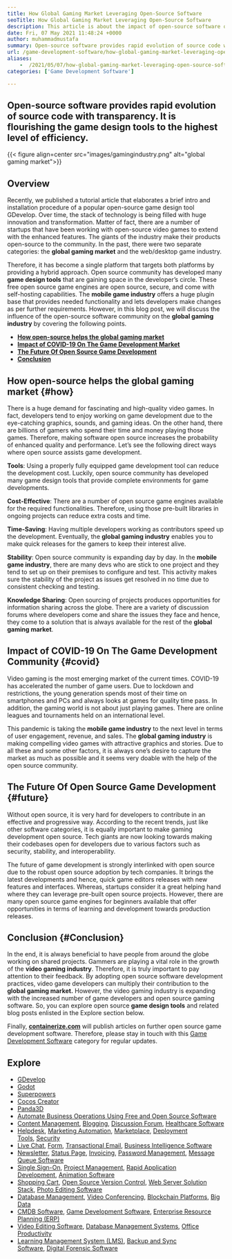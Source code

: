 ```yaml
---
title: How Global Gaming Market ​Leveraging Open-Source Software
seoTitle: How Global Gaming Market ​Leveraging Open-Source Software
description: This article is about the impact of open-source software on the global gaming market. The open-source community is providing better ways to develop games.
date: Fri, 07 May 2021 11:48:24 +0000
author: muhammadmustafa
summary: Open-source software provides rapid evolution of source code with transparency. It is flourishing the game design tools to the highest level of efficiency.
url: /game-development-software/how-global-gaming-market-leveraging-open-source-software/
aliases: 
    -  /2021/05/07/how-global-gaming-market-leveraging-open-source-software/
categories: ['Game Development Software']

---
```

## Open-source software provides rapid evolution of source code with transparency. It is flourishing the game design tools to the highest level of efficiency.

{{< figure align=center src="images/gamingindustry.png" alt="global gaming market">}}  

## Overview

Recently, we published a tutorial article that elaborates a brief intro and installation procedure of a popular open-source game design tool GDevelop. Over time, the stack of technology is being filled with huge innovation and transformation. Matter of fact, there are a number of startups that have been working with open-source video games to extend with the enhanced features. The giants of the industry make their products open-source to the community. In the past, there were two separate categories: the **global gaming market** and the web/desktop game industry. 

Therefore, it has become a single platform that targets both platforms by providing a hybrid approach. Open source community has developed many **game design tools** that are gaining space in the developer’s circle. These free open source game engines are open source, secure, and come with self-hosting capabilities. The **mobile game industry** offers a huge plugin base that provides needed functionality and lets developers make changes as per further requirements. However, in this blog post, we will discuss the influence of the open-source software community on the **global gaming industry** by covering the following points.

  * **[How open-source helps the global gaming market][1]**
  * **[Impact of COVID-19 On The Game Development Market][2]**
  * **[The Future Of Open Source Game Development][3]**
  * **[Conclusion][4]**

## **How open-source helps the global gaming market** {#how}

There is a huge demand for fascinating and high-quality video games. In fact, developers tend to enjoy working on game development due to the eye-catching graphics, sounds, and gaming ideas. On the other hand, there are billions of gamers who spend their time and money playing those games. Therefore, making software open source increases the probability of enhanced quality and performance. Let’s see the following direct ways where open source assists game development.

**Tools**: Using a properly fully equipped game development tool can reduce the development cost. Luckily, open source community has developed many game design tools that provide complete environments for game developments. 

**Cost-Effective**: There are a number of open source game engines available for the required functionalities. Therefore, using those pre-built libraries in ongoing projects can reduce extra costs and time. 

**Time-Saving**: Having multiple developers working as contributors speed up the development. Eventually, the **global gaming industry** enables you to make quick releases for the gamers to keep their interest alive. 

**Stability**: Open source community is expanding day by day. In the **mobile game industry**, there are many devs who are stick to one project and they tend to set up on their premises to configure and test. This activity makes sure the stability of the project as issues get resolved in no time due to consistent checking and testing.

**Knowledge Sharing**: Open sourcing of projects produces opportunities for information sharing across the globe. There are a variety of discussion forums where developers come and share the issues they face and hence, they come to a solution that is always available for the rest of the **global gaming market**. 

## **Impact of COVID-19 On The Game Development Community**  {#covid}

Video gaming is the most emerging market of the current times. COVID-19 has accelerated the number of game users. Due to lockdown and restrictions, the young generation spends most of their time on smartphones and PCs and always looks at games for quality time pass. In addition, the gaming world is not about just playing games. There are online leagues and tournaments held on an international level. 

This pandemic is taking the **mobile game industry** to the next level in terms of user engagement, revenue, and sales. The **global gaming industry** is making compelling video games with attractive graphics and stories. Due to all these and some other factors, it is always one’s desire to capture the market as much as possible and it seems very doable with the help of the open source community. 

## **The Future Of Open Source Game Development** {#future}

Without open source, it is very hard for developers to contribute in an effective and progressive way. According to the recent trends, just like other software categories, it is equally important to make gaming development open source. Tech giants are now looking towards making their codebases open for developers due to various factors such as security, stability, and interoperability. 

The future of game development is strongly interlinked with open source due to the robust open source adoption by tech companies. It brings the latest developments and hence, quick game editors releases with new features and interfaces. Whereas, startups consider it a great helping hand where they can leverage pre-built open source projects. However, there are many open source game engines for beginners available that offer opportunities in terms of learning and development towards production releases.

## **Conclusion** {#Conclusion}

In the end, it is always beneficial to have people from around the globe working on shared projects. Gammers are playing a vital role in the growth of the **video gaming industry**. Therefore, it is truly important to pay attention to their feedback. By adopting open source software development practices, video game developers can multiply their contribution to the **global gaming market.** However, the video gaming industry is expanding with the increased number of game developers and open source gaming software. So, you can explore open source **game design tools** and related blog posts enlisted in the Explore section below.

Finally, ****[containerize.com][5]**** will publish articles on further open source game development software. Therefore, please stay in touch with this [Game Development Software][6] category for regular updates.

## Explore

  * [GDevelop][7]
  * [Godot][8]
  * [Superpowers][9]
  * [Cocos Creator][10]
  * [Panda3D][11]
  * [Automate Business Operations Using Free and Open Source Software][12]
  * [Content Management][13], [Blogging][14], [Discussion Forum][15], [Healthcare Software][16]
  * [Helpdesk][17], [Marketing Automation][18], [Marketplace][19], [Deployment Tools][20], [Security][21]
  * [Live Chat][22], [Form][23], [Transactional Email][24], [Business Intelligence Software][25]
  * [Newsletter][26], [Status Page][27], [Invoicing][28], [Password Management][29], [Message Queue Software][30]
  * [Single Sign-On][31], [Project Management][32], [Rapid Application Development][33], [Animation Software][34]
  * [Shopping Cart][35], [Open Source Version Control][36], [Web Server Solution Stack][37], [Photo Editing Software][38]
  * [Database Management][39], [Video Conferencing][40], [Blockchain Platforms][41], [Big Data][42]
  * [CMDB Software][43], [Game Development Software][6], [Enterprise Resource Planning (ERP)][44]
  * [Video Editing Software][45], [Database Management Systems][46], [Office Productivity][47]
  * [Learning Management System (LMS)][48], [Backup and Sync Software][49], [Digital Forensic Software][50]

 [1]: #how
 [2]: #covid
 [3]: #future
 [4]: #Conclusion
 [5]: https://www.containerize.com/
 [6]: https://products.containerize.com/game-development-software/
 [7]: https://products.containerize.com/game-development-software/gdevelop/
 [8]: https://products.containerize.com/game-development-software/godot/
 [9]: https://products.containerize.com/game-development-software/superpowers/
 [10]: https://products.containerize.com/game-development-software/cocos-creator/
 [11]: https://products.containerize.com/game-development-software/panda3d/
 [12]: https://blog.containerize.com/2020/08/27/automate-business-operations-using-open-source-software/
 [13]: https://products.containerize.com/content-management/
 [14]: https://products.containerize.com/blogging/
 [15]: https://products.containerize.com/discussion-forum/
 [16]: https://products.containerize.com/healthcare-technologies/
 [17]: https://products.containerize.com/helpdesk/
 [18]: https://products.containerize.com/marketing-automation/
 [19]: https://products.containerize.com/marketplace/
 [20]: https://products.containerize.com/deployment-tools/
 [21]: https://products.containerize.com/security-testing-tools/
 [22]: https://products.containerize.com/live-chat/
 [23]: https://products.containerize.com/form/
 [24]: https://products.containerize.com/transactional-email/
 [25]: https://products.containerize.com/business-intelligence/
 [26]: https://products.containerize.com/newsletter/
 [27]: https://products.containerize.com/status/
 [28]: https://products.containerize.com/invoicing/
 [29]: https://products.containerize.com/password-management/
 [30]: https://products.containerize.com/message-queue-software/
 [31]: https://products.containerize.com/single-sign-on/
 [32]: https://products.containerize.com/project-management/
 [33]: https://products.containerize.com/rad/
 [34]: https://products.containerize.com/animation-software/
 [35]: https://products.containerize.com/ecommerce/
 [36]: https://products.containerize.com/version-control/
 [37]: https://products.containerize.com/solution-stack/
 [38]: https://products.containerize.com/photo-editing-software/
 [39]: https://products.containerize.com/database-management/
 [40]: https://products.containerize.com/video-conferencing/
 [41]: https://products.containerize.com/blockchain-platforms/
 [42]: https://products.containerize.com/big-data/
 [43]: https://products.containerize.com/cmdb-software/
 [44]: https://products.containerize.com/erp/
 [45]: https://products.containerize.com/video-editing-software/
 [46]: https://products.containerize.com/database-management-system/
 [47]: https://products.containerize.com/office-productivity/
 [48]: https://products.containerize.com/lms/
 [49]: https://products.containerize.com/backup-and-sync/
 [50]: https://products.containerize.com/digital-forensic-software/